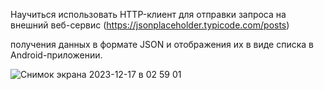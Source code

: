 Научиться использовать HTTP-клиент для отправки запроса на внешний веб-сервис
(https://jsonplaceholder.typicode.com/posts)


получения данных в формате JSON и отображения их в виде списка в Android-приложении.


![Снимок экрана 2023-12-17 в 02 59 01](https://github.com/stasean21/Android-Studio-Lab-5-HTTP-client/assets/95855695/b2d80df7-40fe-465c-8dd4-080130f8b0ca)
